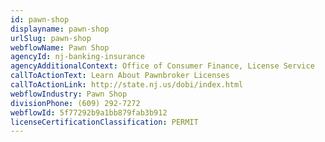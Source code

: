 ```yaml
---
id: pawn-shop
displayname: pawn-shop
urlSlug: pawn-shop
webflowName: Pawn Shop
agencyId: nj-banking-insurance
agencyAdditionalContext: Office of Consumer Finance, License Service
callToActionText: Learn About Pawnbroker Licenses
callToActionLink: http://state.nj.us/dobi/index.html
webflowIndustry: Pawn Shop
divisionPhone: (609) 292-7272
webflowId: 5f77292b9a1bb879fab3b912
licenseCertificationClassification: PERMIT
---
```

